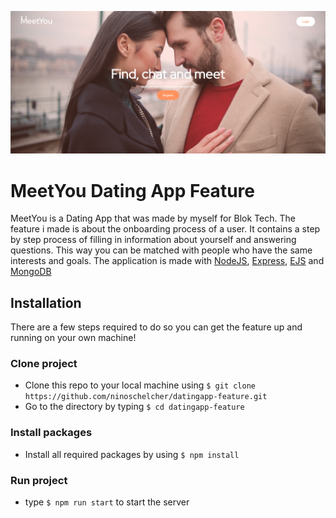 ![meetYou website impression](https://github.com/ninoschelcher/datingapp-feature/blob/master/wiki-images/meetyou.png)

# MeetYou Dating App Feature 

MeetYou is a Dating App that was made by myself for Blok Tech. The feature i made is about the onboarding process of a user. It contains a step by step process of filling in information about yourself and answering questions. This way you can be matched with people who have the same interests and goals. The application is made with [NodeJS](https://expressjs.com/), [Express](https://expressjs.com/), [EJS](https://ejs.co/) and [MongoDB](https://www.mongodb.com/)

## Installation
There are a few steps required to do so you can get the feature up and running on your own machine!

### Clone project
* Clone this repo to your local machine using `$ git clone https://github.com/ninoschelcher/datingapp-feature.git`
* Go to the directory by typing `$ cd datingapp-feature`
### Install packages
* Install all required packages by using `$ npm install`

### Run project
* type `$ npm run start` to start the server
